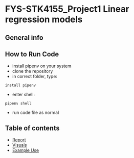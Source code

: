 # FYS-STK4155_Project1 Linear regression models

## General info


## How to Run Code
* install pipenv on your system 
* clone the repository
*  in correct folder, type:
```
install pipenv
```
* enter shell:
```
pipenv shell
```
* run code file as normal


## Table of contents
* [Report](report)
* [Visuals](visuals)
* [Example Use](example_use)


